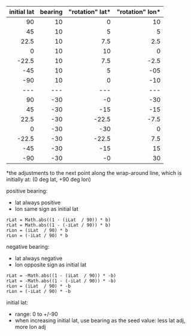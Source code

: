 | initial lat | bearing | "rotation" lat* | "rotation" lon* |
| ----------: | ------: | --------------: | --------------: |
|   90        |   10    |   0             |   10            |
|   45        |   10    |   5             |   5             |
|   22.5      |   10    |   7.5           |   2.5           |
|   0         |   10    |   10            |   0             |
|  -22.5      |   10    |   7.5           |  -2.5           |
|  -45        |   10    |   5             |  -05            |
|  -90        |   10    |   0             |  -10            |
|   ---       |  ---    |  ---            |  ---            |
|   90        |  -30    |  -0             |  -30            |
|   45        |  -30    |  -15            |  -15            |
|   22.5      |  -30    |  -22.5          |  -7.5           |
|   0         |  -30    |  -30            |   0             |
|  -22.5      |  -30    |  -22.5          |   7.5           |
|  -45        |  -30    |  -15            |   15            |
|  -90        |  -30    |  -0             |   30            |



*the adjustments to the next point along the wrap-around line,
 which is initially at: (0 deg lat, +90 deg lon)



positive bearing:
- lat always positive
- lon same sign as initial lat

 ```   
rLat = Math.abs((1 - (iLat  / 90)) * b)
rLat = Math.abs((1 - (-iLat / 90)) * b)
rLon = (iLat  / 90) * b
rLon = (-iLat / 90) * b
```

negative bearing:
- lat always negative
- lon opposite sign as initial lat

```  
rLat = -Math.abs((1 - (iLat  / 90)) * -b)
rLat = -Math.abs((1 - (-iLat / 90)) * -b)
rLon = (iLat  / 90) * -b
rLon = (-iLat / 90) * -b
```

initial lat:
- range: 0 to +/-90
- when increasing initial lat, use bearing as the seed value: less lat adj, more lon adj

